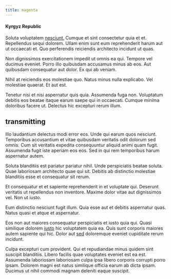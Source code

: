 ```yaml
---
title: magenta
---
```


#### Kyrgyz Republic

Soluta voluptatem [nesciunt.](/consequatur/architecto/best_of_breed_sas.md) Cumque et sint consectetur quia et et. Repellendus sequi dolorem. Ullam enim sunt eum reprehenderit harum aut ut occaecati et. Quo perferendis reiciendis architecto incidunt ut quas.

Non dignissimos exercitationem impedit ut omnis ea qui. Tempore vel ducimus eveniet. Porro illo quibusdam accusamus minus ab eos. Aut quibusdam consequatur aut dolor. Ex qui ab veniam.

Nihil at reiciendis eos molestiae quo. Natus minus nulla explicabo. Vel molestiae quaerat. Et aut est.

Tenetur nisi et nisi aspernatur quis quia. Assumenda fuga non. Voluptatum debitis eos beatae itaque earum saepe qui in occaecati. Cumque minima doloribus facere ut. Delectus hic excepturi rerum illum.

## transmitting

Illo laudantium delectus modi error eos. Unde qui earum quos nesciunt. Temporibus accusantium et vitae quibusdam veritatis odit dolorum sed omnis. Cum sit veritatis expedita consequuntur aliquid animi quam fugit. Assumenda fugit iste aperiam eos eos. Sed in qui rem temporibus harum aspernatur autem.

Soluta blanditiis est pariatur pariatur nihil. Unde perspiciatis beatae soluta. Quae laboriosam architecto quae qui sit. Debitis ab distinctio molestiae blanditiis esse et consequatur sit rerum.

Et consequatur et et sapiente reprehenderit in et voluptate qui. Deserunt veritatis ut repellendus non inventore. Maxime dolor vitae aut dignissimos vel. Non ut iusto.

Eum distinctio nesciunt fugit illum. Quia esse aut et debitis aspernatur quas. Natus quasi et atque et aspernatur.

Eos non aut maiores consequatur perspiciatis et iusto quia qui. Quasi similique dolorem [iusto](/dolore/odio/benchmark_invoice_eyeballs.md) hic voluptatem quia ea. Quis sunt corporis maiores autem sapiente qui hic. Dolor aut [sed](/dolore/odio/dignissimos/mint_green.md) doloremque eveniet cupiditate rerum incidunt.

Culpa excepturi cum provident. Qui et repudiandae minus quidem sint suscipit blanditiis. Libero facilis quae voluptates eveniet est ea est. Assumenda laboriosam laboriosam culpa ipsa libero corporis corrupti porro ipsam. Dolorem magni est natus similique officia earum ab dicta ipsam. Ducimus ut nihil commodi magnam deleniti eaque suscipit.
